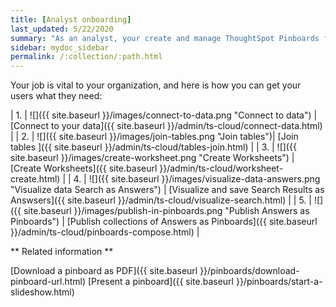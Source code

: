 ```yaml
---
title: [Analyst onboarding]
last_updated: 5/22/2020
summary: "As an analyst, your create and manage ThoughtSpot Pinboards for everyone in your organization. Let us guide you through  all the necessary steps."
sidebar: mydoc_sidebar
permalink: /:collection/:path.html
---
```


Your job is vital to your organization, and here is how you can get your users what they need:

| 1. | ![]({{ site.baseurl }}/images/connect-to-data.png "Connect to data") | [Connect to your data]({{ site.baseurl }}/admin/ts-cloud/connect-data.html) |
| 2. | ![]({{ site.baseurl }}/images/join-tables.png "Join tables")| [Join tables ]({{ site.baseurl }}/admin/ts-cloud/tables-join.html) |
| 3. | ![]({{ site.baseurl }}/images/create-worksheet.png "Create Worksheets") | [Create Worksheets]({{ site.baseurl }}/admin/ts-cloud/worksheet-create.html)  |
| 4. | ![]({{ site.baseurl }}/images/visualize-data-answers.png "Visualize data Search as Answers") | [Visualize and save Search Results as Answsers]({{ site.baseurl }}/admin/ts-cloud/visualize-search.html)  |
| 5. | ![]({{ site.baseurl }}/images/publish-in-pinboards.png "Publish Answers as Pinboards") | [Publish collections of Answers as Pinboards]({{ site.baseurl }}/admin/ts-cloud/pinboards-compose.html)  |


** Related information **

[Download a pinboard as PDF]({{ site.baseurl }}/pinboards/download-pinboard-url.html)
[Present a pinboard]({{ site.baseurl }}/pinboards/start-a-slideshow.html)
